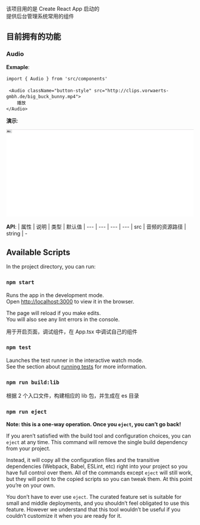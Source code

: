 该项目用的是 Create React App 启动的  
提供后台管理系统常用的组件

## 目前拥有的功能

### Audio

**Exmaple**:

```Tsx
import { Audio } from 'src/components'

 <Audio className="button-style" src="http://clips.vorwaerts-gmbh.de/big_buck_bunny.mp4">
    播放
</Audio>
```

**演示**:

![image](./gifs/audio.gif)

**API**:
| 属性 | 说明 | 类型 | 默认值
| --- | --- | --- | ---
| src | 音频的资源路径 | string | -

## Available Scripts

In the project directory, you can run:

### `npm start`

Runs the app in the development mode.<br>
Open [http://localhost:3000](http://localhost:3000) to view it in the browser.

The page will reload if you make edits.<br>
You will also see any lint errors in the console.

用于开启页面，调试组件，在 App.tsx 中调试自己的组件

### `npm test`

Launches the test runner in the interactive watch mode.<br>
See the section about [running tests](https://facebook.github.io/create-react-app/docs/running-tests) for more information.

### `npm run build:lib`

根据 2 个入口文件，构建相应的 lib 包，并生成在 es 目录

### `npm run eject`

**Note: this is a one-way operation. Once you `eject`, you can’t go back!**

If you aren’t satisfied with the build tool and configuration choices, you can `eject` at any time. This command will remove the single build dependency from your project.

Instead, it will copy all the configuration files and the transitive dependencies (Webpack, Babel, ESLint, etc) right into your project so you have full control over them. All of the commands except `eject` will still work, but they will point to the copied scripts so you can tweak them. At this point you’re on your own.

You don’t have to ever use `eject`. The curated feature set is suitable for small and middle deployments, and you shouldn’t feel obligated to use this feature. However we understand that this tool wouldn’t be useful if you couldn’t customize it when you are ready for it.
